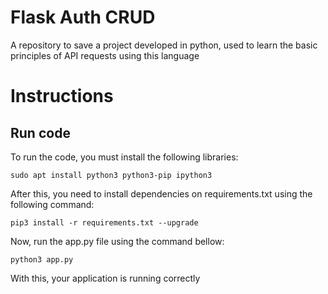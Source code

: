 # Flask Auth CRUD
A repository to save a project developed in python, used to learn the basic principles of API requests using this language

# Instructions
## Run code
To run the code, you must install the following libraries:
```
sudo apt install python3 python3-pip ipython3
```
After this, you need to install dependencies on requirements.txt using the following command:
```
pip3 install -r requirements.txt --upgrade
```
Now, run the app.py file using the command bellow:
```
python3 app.py
```
With this, your application is running correctly
